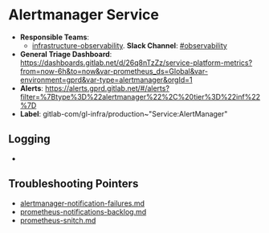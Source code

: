 <!-- MARKER: do not edit this section directly. Edit services/service-catalog.yml then run scripts/generate-docs -->
#  Alertmanager Service

* **Responsible Teams**:
  * [infrastructure-observability](https://about.gitlab.com/handbook/engineering/infrastructure/team/reliability/). **Slack Channel**: [#observability](https://gitlab.slack.com/archives/observability)
* **General Triage Dashboard**: https://dashboards.gitlab.net/d/26q8nTzZz/service-platform-metrics?from=now-6h&to=now&var-prometheus_ds=Global&var-environment=gprd&var-type=alertmanager&orgId=1
* **Alerts**: https://alerts.gprd.gitlab.net/#/alerts?filter=%7Btype%3D%22alertmanager%22%2C%20tier%3D%22inf%22%7D
* **Label**: gitlab-com/gl-infra/production~"Service:AlertManager"

## Logging

* []()

## Troubleshooting Pointers

* [alertmanager-notification-failures.md](alertmanager-notification-failures.md)
* [prometheus-notifications-backlog.md](prometheus-notifications-backlog.md)
* [prometheus-snitch.md](prometheus-snitch.md)
<!-- END_MARKER -->
